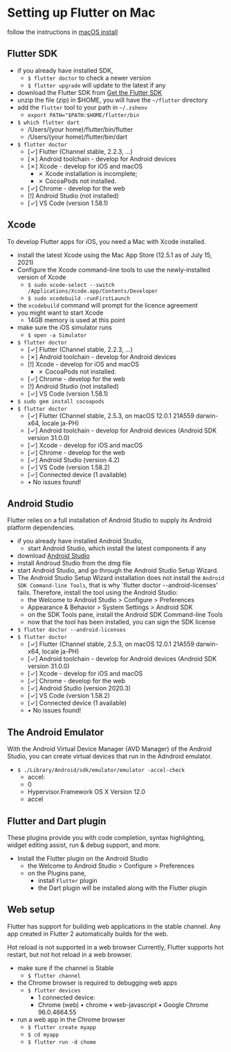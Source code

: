 # Setting up Flutter on Mac

follow the instructions in [macOS install](https://flutter.dev/docs/get-started/install/macos)

## Flutter SDK

- if you already have installed SDK,
  - `$ flutter doctor` to check a newer version
  - `$ flutter upgrade` will update to the latest if any
- download the Flutter SDK from [Get the Flutter SDK](https://flutter.dev/docs/get-started/install/macos)
- unzip the file (zip) in $HOME, you will have the `~/flutter` directory
- add the `flutter` tool to your path in `~/.zshenv`
  - `export PATH="$PATH:$HOME/flutter/bin`
- `$ which flutter dart`
  - /Users/(your home)/flutter/bin/flutter
  - /Users/(your home)/flutter/bin/dart
- `$ flutter doctor`
  - [✓] Flutter (Channel stable, 2.2.3, ...)
  - [✗] Android toolchain - develop for Android devices
  - [✗] Xcode - develop for iOS and macOS
    - ✗ Xcode installation is incomplete;
    - ✗ CocoaPods not installed.
  - [✓] Chrome - develop for the web
  - [!] Android Studio (not installed)
  - [✓] VS Code (version 1.58.1)

## Xcode

To develop Flutter apps for iOS, you need a Mac with Xcode installed.

- install the latest Xcode using the Mac App Store (12.5.1 as of July 15, 2021)
- Configure the Xcode command-line tools to use the newly-installed version of Xcode
  - `$ sudo xcode-select --switch /Applications/Xcode.app/Contents/Developer`
  - `$ sudo xcodebuild -runFirstLaunch`
- the `xcodebuild` command will prompt for the licence agreement
- you might want to start Xcode
  - 14GB memory is used at this point
- make sure the iOS simulator runs
  - `$ open -a Simulator`
- `$ flutter doctor`
  - [✓] Flutter (Channel stable, 2.2.3, ...)
  - [✗] Android toolchain - develop for Android devices
  - [!] Xcode - develop for iOS and macOS
    - ✗ CocoaPods not installed.
  - [✓] Chrome - develop for the web
  - [!] Android Studio (not installed)
  - [✓] VS Code (version 1.58.1)
- `$ sudo gem install cocoapods`
- `$ flutter doctor`
  - [✓] Flutter (Channel stable, 2.5.3, on macOS 12.0.1 21A559 darwin-x64, locale ja-PH)
  - [✓] Android toolchain - develop for Android devices (Android SDK version 31.0.0)
  - [✓] Xcode - develop for iOS and macOS
  - [✓] Chrome - develop for the web
  - [✓] Android Studio (version 4.2)
  - [✓] VS Code (version 1.58.2)
  - [✓] Connected device (1 available)
  - • No issues found!


## Android Studio

Flutter relies on a full installation of Android Studio to supply its Android platform dependencies.

- if you already have installed Android Studio,
  - start Android Studio, which install the latest components if any
- download [Android Studio](https://developer.android.com/studio)
- install Androud Studio from the dmg file
- start Android Studio, and go through the Android Studio Setup Wizard.
- The Android Studio Setup Wizard installation does not install the `Android SDK Command-line Tools`, that is why `flutter doctor --android-licenses' fails. Therefore, install the tool using the Android Studio:
  - the Welcome to Android Studio > Configure > Preferences
  - Appearance & Behavior > System Settings > Android SDK
  - on the SDK Tools pane, install the Android SDK Command-line Tools
  - now that the tool has been installed, you can sign the SDK license
- `$ flutter doctor --android-licenses`
- `$ flutter doctor`
  - [✓] Flutter (Channel stable, 2.5.3, on macOS 12.0.1 21A559 darwin-x64, locale ja-PH)
  - [✓] Android toolchain - develop for Android devices (Android SDK version 31.0.0)
  - [✓] Xcode - develop for iOS and macOS
  - [✓] Chrome - develop for the web
  - [✓] Android Studio (version 2020.3)
  - [✓] VS Code (version 1.58.2)
  - [✓] Connected device (1 available)
  - • No issues found!

## The Android Emulator

With the Android Virtual Device Manager (AVD Manager) of the Android Studio, you can create virtual devices that run in the Adndroid emulator.

- `$ ./Library/Android/sdk/emulator/emulator -accel-check`
  - accel:
  - 0
  - Hypervisor.Framework OS X Version 12.0
  - accel


## Flutter and Dart plugin

These plugins provide you with code completion, syntax highlighting, widget editing assist, run & debug support, and more.

- Install the Flutter plugin on the Android Studio
  - the Welcome to Android Studio > Configure > Preferences
  - on the Plugins pane,
    - install `Flutter` plugin
    - the Dart plugin will be installed along with the Flutter plugin

## Web setup

Flutter has support for building web applications in the stable channel. Any app created in Flutter 2 automatically builds for the web.

Hot reload is not supported in a web browser Currently, Flutter supports hot restart, but not hot reload in a web browser.

- make sure if the channel is Stable
  - `$ flutter channel`
- the Chrome browser is required to debugging web apps
  - `$ flutter devices`
    - 1 connected device:
    - Chrome (web) • chrome • web-javascript • Google Chrome 96.0.4664.55
- run a web app in the Chrome browser
  - `$ flutter create myapp`
  - `$ cd myapp`
  - `$ flutter run -d chome`
